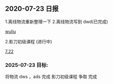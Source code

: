 ## 2020-07-23 日报

1.离线物流重新整理一下
2.离线物流写到 dwd(已完成)

[wuliu](../../src/main/java/wuliu)

2.影刀初级课程 (进行中)
 
 [7.22](imgs/7.22)

### 2025-07-23 目标:
将物流  dws ，ads 完成
影刀初级课程 争取 完成













